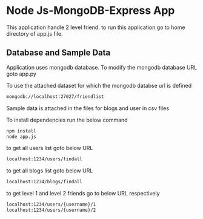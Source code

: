 # Node Js-MongoDB-Express App

This application handle 2 level friend. 
to run this application go to home directory of app.js file. 

## Database and Sample Data
Application uses mongodb database. To modify the mongodb database URL goto app.py 

To use the attached dataset for which the mongodb databse url is defined 
```bash
mongodb://localhost:27027/friendlist
```
Sample data is attached in the files for blogs and user in csv files

To install dependencies run the below command
```bash
npm install 
node app.js
```

to get all users list goto below URL
```bash
localhost:1234/users/findall
```

to get all blogs list goto below URL
```bash
localhost:1234/blogs/findall
```

to get level 1 and level 2 friends go to below URL respectively
```bash
localhost:1234/users/{username}/1
localhost:1234/users/{username}/2
```

